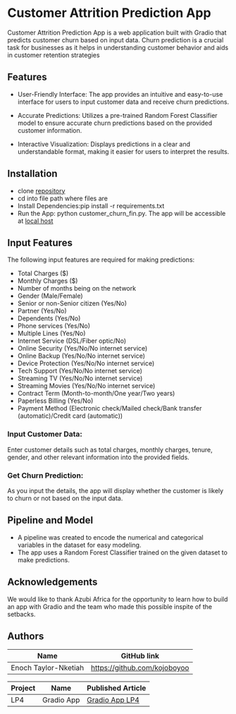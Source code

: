 # Customer Attrition Prediction App
Customer Attrition Prediction App is a web application built with Gradio that predicts customer churn based on input data. Churn prediction is a crucial task for businesses as it helps in understanding customer behavior and aids in customer retention strategies


 

## Features
* User-Friendly Interface: The app provides an intuitive and easy-to-use interface for users to input customer data and receive churn predictions.

 

* Accurate Predictions: Utilizes a pre-trained Random Forest Classifier model to ensure accurate churn predictions based on the provided customer information.

 

* Interactive Visualization: Displays predictions in a clear and understandable format, making it easier for users to interpret the results.

 

## Installation
* clone [repository](https://github.com/kojoboyoo/Newgradio.git)
* cd into file path where files are
* Install Dependencies:pip install -r requirements.txt
* Run the App: python customer_churn_fin.py. The app will be accessible at [local host](http://127.0.0.1:7860)

 

## Input Features
The following input features are required for making predictions:
* Total Charges ($)
* Monthly Charges ($)
* Number of months being on the network
* Gender (Male/Female)
* Senior or non-Senior citizen (Yes/No)
* Partner (Yes/No)
* Dependents (Yes/No)
* Phone services (Yes/No)
* Multiple Lines (Yes/No)
* Internet Service (DSL/Fiber optic/No)
* Online Security (Yes/No/No internet service)
* Online Backup (Yes/No/No internet service)
* Device Protection (Yes/No/No internet service)
* Tech Support (Yes/No/No internet service)
* Streaming TV (Yes/No/No internet service)
* Streaming Movies (Yes/No/No internet service)
* Contract Term (Month-to-month/One year/Two years)
* Paperless Billing (Yes/No)
* Payment Method (Electronic check/Mailed check/Bank transfer (automatic)/Credit card (automatic))

 

### Input Customer Data:
Enter customer details such as total charges, monthly charges, tenure, gender, and other relevant information into the provided fields.

 

### Get Churn Prediction:
As you input the details, the app will display whether the customer is likely to churn or not based on the input data.

 

## Pipeline and Model
* A pipeline was created to encode the numerical and categorical variables in the dataset for easy modeling.
* The app uses a Random Forest Classifier trained on the given dataset to make predictions.


 

## Acknowledgements
We would like to thank Azubi Africa for the opportunity to learn how to build an app with Gradio and the team who made this possible inspite of the setbacks.

 

## Authors
| Name | GitHub link |
| ---- | ---- |
| Enoch Taylor-Nketiah         | https://github.com/kojoboyoo       |

 

 

| Project |	Name |	Published Article |	
| ---- | -----| ----- | 
| LP4	| Gradio App |	[Gradio App LP4](https://www.linkedin.com/pulse/building-interactive-machine-learning-interfaces-enoch-taylor-nketiah%3FtrackingId=WnGdnHocTci91Z2u6K9VjQ%253D%253D/?trackingId=WnGdnHocTci91Z2u6K9VjQ%3D%3D) | 